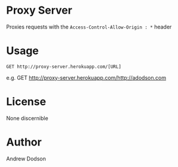 # Proxy Server

Proxies requests with the `Access-Control-Allow-Origin : *` header


# Usage

	GET http://proxy-server.herokuapp.com/[URL]

e.g.  GET http://proxy-server.herokuapp.com/http://adodson.com


# License
None discernible

# Author
Andrew Dodson